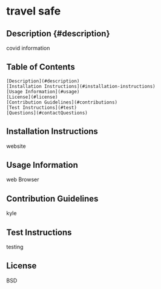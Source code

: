 # travel safe

  ## Description {#description}
  covid information

  ## Table of Contents
    [Description](#description)
    [Installation Instructions](#installation-instructions)
    [Usage Information](#usage)
    [License](#license)
    [Contribution Guidelines](#contributions)
    [Test Instructions](#test)
    [Questions](#contactQuestions)

  ## Installation Instructions
  website

  ## Usage Information
  web Browser

  ## Contribution Guidelines
  kyle

  ## Test Instructions
  testing

  ## License
  BSD

